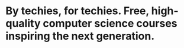 # By techies, for techies. Free, high-quality computer science courses inspiring the next generation.
